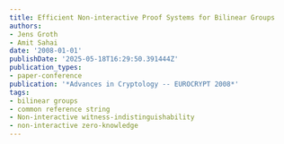 ```yaml
---
title: Efficient Non-interactive Proof Systems for Bilinear Groups
authors:
- Jens Groth
- Amit Sahai
date: '2008-01-01'
publishDate: '2025-05-18T16:29:50.391444Z'
publication_types:
- paper-conference
publication: '*Advances in Cryptology -- EUROCRYPT 2008*'
tags:
- bilinear groups
- common reference string
- Non-interactive witness-indistinguishability
- non-interactive zero-knowledge
---
```

